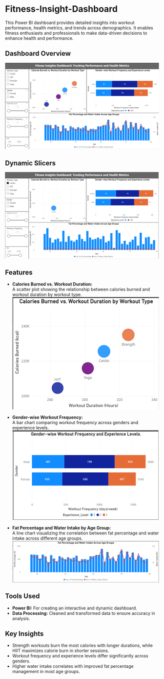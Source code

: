 # Fitness-Insight-Dashboard

This Power BI dashboard provides detailed insights into workout performance, health metrics, and trends across demographics. It enables fitness enthusiasts and professionals to make data-driven decisions to enhance health and performance.

## Dashboard Overview
![Dashboard Overview](Dashboard.png)

## Dynamic Slicers
![Dynamic Slicers](Slicers.png)

## Features
- **Calories Burned vs. Workout Duration:**  
  A scatter plot showing the relationship between calories burned and workout duration by workout type.  
  ![Calories Burned vs Workout Duration](CaloriesBurntVSWorkoutDurByType.png)

- **Gender-wise Workout Frequency:**  
  A bar chart comparing workout frequency across genders and experience levels.  
  ![Gender-wise Workout Frequency](Gender-WorkoutFreqNExpLevels.png)

- **Fat Percentage and Water Intake by Age Group:**  
  A line chart visualizing the correlation between fat percentage and water intake across different age groups.  
  ![Fat Percentage and Water Intake by Age Group](FatPerAndWaterIntakeAcrossAgeGroup.png)

## Tools Used
- **Power BI:** For creating an interactive and dynamic dashboard.
- **Data Processing:** Cleaned and transformed data to ensure accuracy in analysis.

## Key Insights
- Strength workouts burn the most calories with longer durations, while HIIT maximizes calorie burn in shorter sessions.
- Workout frequency and experience levels differ significantly across genders.
- Higher water intake correlates with improved fat percentage management in most age groups.
